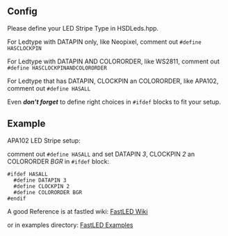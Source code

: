 **Config**
---
Please define your LED Stripe Type in HSDLeds.hpp.

For Ledtype with DATAPIN only, like Neopixel, comment out
`#define HASCLOCKPIN`

For Ledtype with DATAPIN AND COLORORDER, like WS2811, comment out
`#define HASCLOCKPINANDCOLORORDER`

For Ledtype that has DATAPIN, CLOCKPIN an COLORORDER, like APA102, comment out `#define HASALL`

Even ***don't forget*** to define right choices in `#ifdef` blocks to fit
your setup.

**Example**
---
APA102 LED Stripe setup:

comment out `#define HASALL` and
set DATAPIN *3*, CLOCKPIN *2* an COLORORDER *BGR* in `#ifdef` block:


```
#ifdef HASALL
  #define DATAPIN 3
  #define CLOCKPIN 2
  #define COLORORDER BGR
#endif
```

A good Reference is at fastled wiki:
[FastLED Wiki](https://github.com/FastLED/FastLED/wiki/Chipset-reference#upcoming)

or in examples directory:
[FastLED Examples](https://github.com/FastLED/FastLED/tree/master/examples)